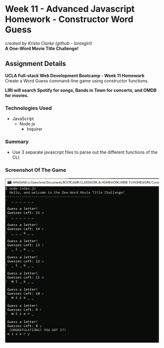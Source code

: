 # Week 11 - Advanced Javascript Homework - Constructor Word Guess
_created by Krista Clarke (github - loraxgirl)_<br>
**A One-Word Movie Title Challenge!**

## Assignment Details
**UCLA Full-stack Web Development Bootcamp - Week 11 Homework**<br>
Create a Word Guess command-line game using constructor functions. 

**LIRI will search Spotify for songs, Bands in Town for concerts, and OMDB for movies.**


### Technologies Used
* JavaScript
  * Node.js
    * Inquirer


### Summary
+ Use 3 separate javascript files to parse out the different functions of the CLI.


### Screenshot Of The Game
![One Word Movie Title Challenge](images/game.gif)